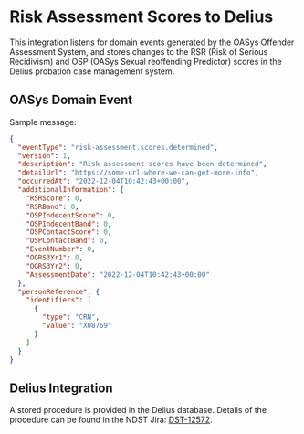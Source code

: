 # Risk Assessment Scores to Delius

This integration listens for domain events generated by the OASys Offender Assessment System, and stores changes to the
RSR (Risk of Serious Recidivism) and OSP (OASys Sexual reoffending Predictor) scores in the Delius probation case
management system.

## OASys Domain Event

Sample message:

```json
{
  "eventType": "risk-assessment.scores.determined",
  "version": 1,
  "description": "Risk assessment scores have been determined",
  "detailUrl": "https://some-url-where-we-can-get-more-info",
  "occurredAt": "2022-12-04T10:42:43+00:00",
  "additionalInformation": {
    "RSRScore": 0,
    "RSRBand": 0,
    "OSPIndecentScore": 0,
    "OSPIndecentBand": 0,
    "OSPContactScore": 0,
    "OSPContactBand": 0,
    "EventNumber": 0,
    "OGRS3Yr1": 0,
    "OGRS3Yr2": 0,
    "AssessmentDate": "2022-12-04T10:42:43+00:00"
  },
  "personReference": {
    "identifiers": [
      {
        "type": "CRN",
        "value": "X08769"
      }
    ]
  }
}
```

## Delius Integration

A stored procedure is provided in the Delius database. Details of the procedure can be found in the NDST
Jira: [DST-12572](https://jira.engineering-dev.probation.hmpps.dsd.io/browse/DST-12572).